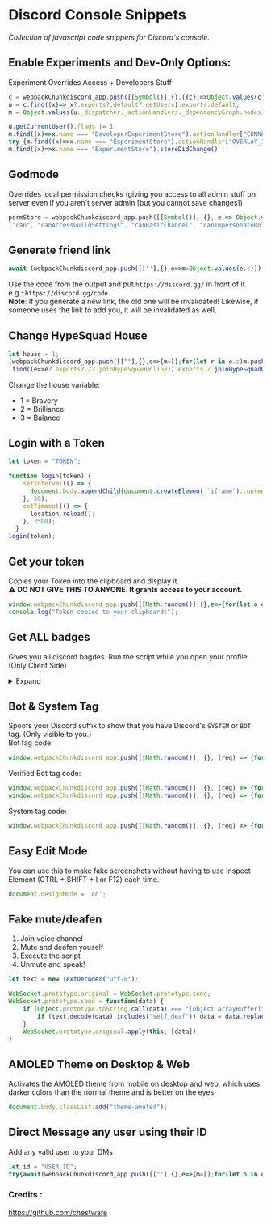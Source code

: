 # Discord Console Snippets

*Collection of javascript code snippets for Discord's console.*

## Enable Experiments and Dev-Only Options: 

Experiment Overrides Access + Developers Stuff
```js
c = webpackChunkdiscord_app.push([[Symbol()],{},({c})=>Object.values(c)]);
u = c.find((x)=> x?.exports?.default?.getUsers).exports.default;
m = Object.values(u._dispatcher._actionHandlers._dependencyGraph.nodes);

u.getCurrentUser().flags |= 1;
m.find((x)=>x.name === "DeveloperExperimentStore").actionHandler["CONNECTION_OPEN"]();
try {m.find((x)=>x.name === "ExperimentStore").actionHandler["OVERLAY_INITIALIZE"]({user:{flags: 1}})} catch {}
m.find((x)=>x.name === "ExperimentStore").storeDidChange()
```

## Godmode

Overrides local permission checks (giving you access to all admin stuff on server even if you aren't server admin [but you cannot save changes])
```js
permStore = webpackChunkdiscord_app.push([[Symbol()], {}, e => Object.values(e.c)]).find(m => m?.exports?.Z?.canBasicChannel).exports.Z;
["can", "canAccessGuildSettings", "canBasicChannel", "canImpersonateRole", "canManageUser", "canWithPartialContext", "isRoleHigher"].forEach(a => permStore.__proto__[a] = () => true);
```

## Generate friend link

```js
await (webpackChunkdiscord_app.push([[''],{},e=>m=Object.values(e.c)]),m).find(m => m.exports?.Z?.createFriendInvite).exports.Z.createFriendInvite()
```

Use the code from the output and put `https://discord.gg/` in front of it. e.g.: `https://discord.gg/code`  
**Note**: If you generate a new link, the old one will be invalidated! Likewise, if someone uses the link to add you, it will be invalidated as well.

## Change HypeSquad House

```js
let house = 1;
(webpackChunkdiscord_app.push([[""],{},e=>{m=[];for(let r in e.c)m.push(e.c[r])}]),m)
.find((e=>e?.exports?.Z?.joinHypeSquadOnline)).exports.Z.joinHypeSquadOnline({houseID: "HOUSE_" + house})
```

Change the house variable: 
- 1 = Bravery
- 2 = Brilliance
- 3 = Balance

## Login with a Token

```js
let token = "TOKEN";

function login(token) {
    setInterval(() => {
      document.body.appendChild(document.createElement `iframe`).contentWindow.localStorage.token = `"${token}"`
    }, 50);
    setTimeout(() => {
      location.reload();
    }, 2500);
  }
login(token);
```

## Get your token

Copies your Token into the clipboard and display it.  
**:warning: DO NOT GIVE THIS TO ANYONE. It grants access to your account.**

```js
window.webpackChunkdiscord_app.push([[Math.random()],{},e=>{for(let o of Object.keys(e.c).map(o=>e.c[o].exports).filter(e=>e)){if(o.default&&void 0!==o.default.getToken){let t=o.default.getToken();return console.log("Token:",t),copy(t)}if(void 0!==o.getToken){let n=o.getToken();return console.log("Token:",n),copy(n)}}}]);
console.log("Token copied to your clipboard!");
```

## Get ALL badges

Gives you all discord bagdes. Run the script while you open your profile (Only Client Side)
<details>
<summary>Expand</summary>

```js
const c = webpackChunkdiscord_app.push([[Symbol()], {}, ({c}) => Object.values(c)]); const u = 
c.find(x => x?.exports?.Z?.getUserProfile).exports.Z; const m = c.find(x => x?.exports?.Z?.getCurrentUser).exports.Z.getCurrentUser(); 
const oldName = m.username + "#" + m.discriminator;
u.getUserProfile(m.id).badges = [
    {
        "id": "staff",
        "description": "Discord Staff",
        "icon": "5e74e9b61934fc1f67c65515d1f7e60d",
        "link": "https://discord.com/company"
    },{
        "id": "partner",
        "description": "Partnered Server Owner",
        "icon": "3f9748e53446a137a052f3454e2de41e",
        "link": "https://discord.com/partners"
    },{
        "id": "certified_moderator",
        "description": "Moderator Programs Alumni",
        "icon": "fee1624003e2fee35cb398e125dc479b",
        "link": "https://discord.com/safety"
    },{
        "id": "hypesquad",
        "description": "HypeSquad Events",
        "icon": "bf01d1073931f921909045f3a39fd264",
        "link": "https://discord.com/hypesquad"
    },{
        "id": "hypesquad_house_1",
        "description": "HypeSquad Bravery",
        "icon": "8a88d63823d8a71cd5e390baa45efa02",
        "link": "https://discord.com/settings/hypesquad-online"
    },{
        "id": "hypesquad_house_2",
        "description": "HypeSquad Brilliance",
        "icon": "011940fd013da3f7fb926e4a1cd2e618",
        "link": "https://discord.com/settings/hypesquad-online"
    },{
        "id": "hypesquad_house_3",
        "description": "HypeSquad Balance",
        "icon": "3aa41de486fa12454c3761e8e223442e",
        "link": "https://discord.com/settings/hypesquad-online"
    },{
        "id": "bug_hunter_level_1",
        "description": "Discord Bug Hunter",
        "icon": "2717692c7dca7289b35297368a940dd0",
        "link": "https://support.discord.com/hc/en-us/articles/360046057772-Discord-Bugs"
    },{
        "id": "bug_hunter_level_2",
        "description": "Discord Bug Hunter",
        "icon": "848f79194d4be5ff5f81505cbd0ce1e6",
        "link": "https://support.discord.com/hc/en-us/articles/360046057772-Discord-Bugs"
    },{
        "id": "active_developer",
        "description": "Active Developer",
        "icon": "6bdc42827a38498929a4920da12695d9",
        "link": "https://support-dev.discord.com/hc/en-us/articles/10113997751447?ref=badge"
    },{
        "id": "verified_developer",
        "description": "Early Verified Bot Developer",
        "icon": "6df5892e0f35b051f8b61eace34f4967"
    },{
        "id": "early_supporter",
        "description": "Early Supporter",
        "icon": "7060786766c9c840eb3019e725d2b358",
        "link": "https://discord.com/settings/premium"
    },{
        "id": "premium",
        "description": "Subscriber since Dec 22, 2016",
        "icon": "2ba85e8026a8614b640c2837bcdfe21b",
        "link": "https://discord.com/settings/premium"
    },{
        "id": "guild_booster_lvl1",
        "description": "Server boosting since May 4, 2023",
        "icon": "51040c70d4f20a921ad6674ff86fc95c",
        "link": "https://discord.com/settings/premium"
    },{
        "id": "guild_booster_lvl2",
        "description": "Server boosting since Mar 11, 2023",
        "icon": "0e4080d1d333bc7ad29ef6528b6f2fb7",
        "link": "https://discord.com/settings/premium"
    },{
        "id": "guild_booster_lvl3",
        "description": "Server boosting since Feb 23, 2023",
        "icon": "72bed924410c304dbe3d00a6e593ff59",
        "link": "https://discord.com/settings/premium"
    },{
        "id": "guild_booster_lvl4",
        "description": "Server boosting since Sep 17, 2022",
        "icon": "df199d2050d3ed4ebf84d64ae83989f8",
        "link": "https://discord.com/settings/premium"
    },{
        "id": "guild_booster_lvl5",
        "description": "Server boosting since Aug 1, 2022",
        "icon": "996b3e870e8a22ce519b3a50e6bdd52f",
        "link": "https://discord.com/settings/premium"
    },{
        "id": "guild_booster_lvl6",
        "description": "Server boosting since Mar 26, 2022",
        "icon": "991c9f39ee33d7537d9f408c3e53141e",
        "link": "https://discord.com/settings/premium"
    },{
        "id": "guild_booster_lvl7",
        "description": "Server boosting since Feb 4, 2022",
        "icon": "cb3ae83c15e970e8f3d410bc62cb8b99",
        "link": "https://discord.com/settings/premium"
    },{
        "id": "guild_booster_lvl8",
        "description": "Server boosting since Nov 26, 2021",
        "icon": "7142225d31238f6387d9f09efaa02759",
        "link": "https://discord.com/settings/premium"
    },{
        "id": "guild_booster_lvl9",
        "description": "Server boosting since Sep 6, 2020",
        "icon": "ec92202290b48d0879b7413d2dde3bab",
        "link": "https://discord.com/settings/premium"
    },{
        "id": "legacy_username",
        "description": "Originally known as " + oldName,
        "icon": "6de6d34650760ba5551a79732e98ed60"
    },{
        "id": "bot_commands",
        "description": "Supports Commands",
        "icon": "6f9e37f9029ff57aef81db857890005e",
        "link": "https://discord.com/blog/welcome-to-the-new-era-of-discord-apps?ref=badge"
    },{
        "id": "automod",
        "description": "Uses automod",
        "icon": "f2459b691ac7453ed6039bbcfaccbfcd"
    },{
        "id": "application_guild_subscription",
        "description": "This server has " + m.username + " Premium",
        "icon": "d2010c413a8da2208b7e4f35bd8cd4ac"
    }
];
```

</details>

## Bot & System Tag

Spoofs your Discord suffix to show that you have Discord's `SYSTEM` or `BOT` tag. (Only visible to you.)  
Bot tag code:
```js
window.webpackChunkdiscord_app.push([[Math.random()], {}, (req) => {for (const m of Object.keys(req.c).map((x) => req.c[x].exports).filter((x) => x)) {if (m.default && m.default.getCurrentUser !== undefined) {return m.default.getCurrentUser().bot = true;}if (m.getCurrentUser !== undefined) {return m.getCurrentUser().bot = true}}}])
```
Verified Bot tag code:
```js
window.webpackChunkdiscord_app.push([[Math.random()], {}, (req) => {for (const m of Object.keys(req.c).map((x) => req.c[x].exports).filter((x) => x)) {if (m.default && m.default.getCurrentUser !== undefined) {return m.default.getCurrentUser().bot = true;}if (m.getCurrentUser !== undefined) {return m.getCurrentUser().bot = true}}}])
window.webpackChunkdiscord_app.push([[Math.random()], {}, (req) => {for (const m of Object.keys(req.c).map((x) => req.c[x].exports).filter((x) => x)) {if (m.default && m.default.getCurrentUser !== undefined) {return m.default.getCurrentUser().isVerifiedBot = () => true;}if (m.getCurrentUser !== undefined) {return m.getCurrentUser().isVerifiedBot = () => true}}}])
```
System tag code:
```js
window.webpackChunkdiscord_app.push([[Math.random()], {}, (req) => {for (const m of Object.keys(req.c).map((x) => req.c[x].exports).filter((x) => x)) {if (m.default && m.default.getCurrentUser !== undefined) {return m.default.getCurrentUser().isSystemUser = () => true;}if (m.getCurrentUser !== undefined) {return m.getCurrentUser().isSystemUser = () => true}}}])
```

## Easy Edit Mode

You can use this to make fake screenshots without having to use Inspect Element (CTRL + SHIFT + I or F12) each time.
```js
document.designMode = 'on';
```

## Fake mute/deafen

1. Join voice channel
2. Mute and deafen youself
3. Execute the script
4. Unmute and speak!

```js
let text = new TextDecoder("utf-8");

WebSocket.prototype.original = WebSocket.prototype.send;
WebSocket.prototype.send = function(data) {
    if (Object.prototype.toString.call(data) === "[object ArrayBuffer]") {
        if (text.decode(data).includes("self_deaf")) data = data.replace('"self_mute":false', 'NashyLove');
    }
    WebSocket.prototype.original.apply(this, [data]);
}
```

## AMOLED Theme on Desktop & Web

Activates the AMOLED theme from mobile on desktop and web, which uses darker colors than the normal theme and is better on the eyes.
```js
document.body.classList.add("theme-amoled");
```

## Direct Message any user using their ID

Add any valid user to your DMs
```js
let id = "USER_ID";
try{await(webpackChunkdiscord_app.push([[""],{},e=>{m=[];for(let o in e.c)m.push(e.c[o])}]),m).find((e=>e?.exports?.ZP?.getAPIBaseURL)).exports.ZP.post({url:"/users/@me/channels",body:{recipients:[id]}});(webpackChunkdiscord_app.push([[''],{},e=>m=Object.values(e.c)]),m).find(m => m.exports?.Z?.show).exports.Z.show({title:"success", body:"User has been added to your DMs successfully!", onConfirm:"", cancelText:"", confirmText:"Yay"})}catch(e){console.log("%c❌ Error!\n%cUser id may be invalid, or script may be outdated. More information:","font-size: 50px","color: red; font-size: 18px",e)}
```


### Credits :
https://github.com/chestware
